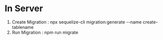 # In Server 
1. Create Migration : npx sequelize-cli migration:generate --name create-tablename
2. Run Migration : npm run migrate